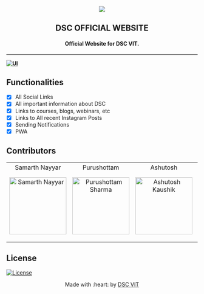 <p align="center">
<a href="https://dscvit.com">
	<img src="https://user-images.githubusercontent.com/30529572/72455010-fb38d400-37e7-11ea-9c1e-8cdeb5f5906e.png" />
</a>
	<h2 align="center"> DSC OFFICIAL WEBSITE </h2>
	<h4 align="center"> Official Website for DSC VIT. <h4>
</p>

---
[![UI ](https://img.shields.io/badge/User%20Interface-Link%20to%20UI-orange?style=flat-square&logo=appveyor)](https://dscvit.com)


## Functionalities
- [x]  All Social Links
- [x]  All important information about DSC
- [x]  Links to courses, blogs, webinars, etc
- [x]  Links to All recent Instagram Posts
- [x]  Sending Notifications
- [x]  PWA

## Contributors

<table>
<tr align="center">


<td>
Samarth Nayyar
<p align="center">
<a href="https://github.com/samarthdesigns">
<img src = "https://avatars1.githubusercontent.com/u/25741135?s=460&u=3940ac08005eca8405531205208b67fbf7cef46c&v=4" width="150" height="150" alt="Samarth Nayyar">
</a>
</p>
</td>
<td>
Purushottam
<p align="center">
<a href="https://github.com/pm-sharma">
<img src = "https://avatars3.githubusercontent.com/u/41280402?s=460&u=c3896470e8fefebd24c37a77f4233507854e14c2&v=4" width="150" height="150" alt="Purushottam Sharma">
</a>
</p>
</td>
<td>
Ashutosh
<p align="center">
<a href="https://github.com/AshDarkfold">
<img src = "https://avatars0.githubusercontent.com/u/29834549?s=460&u=445eb6363a6b36a99323a1531ae29ecfb272d73c&v=4" width="150" height="150" alt="Ashutosh Kaushik">
</a>
</p>
</td>
<td>
Aviral Singh
<p align="center">
<a href="https://github.com/sAVItar02">
<img src = "https://dscvit.com/images/dsc-logo-square.svg" width="150" height="150" alt="Aviral Singh Chauhan">
</a>
</p>
</td>
<td>
Nirmit Jatana
<p align="center">
<a href="https://github.com/Nirmitjatanas">
<img src = "https://avatars3.githubusercontent.com/u/52108077?s=460&u=18a6ecadf4080ca80fe2f74df6f801940c0c4481&v=4" width="150" height="150" alt="Nirmit Jatana">
</a>
</p>
</td>
</tr>
  </table>
  
## License
[![License](http://img.shields.io/:license-mit-blue.svg?style=flat-square)](http://badges.mit-license.org)

<p align="center">
	Made with :heart: by <a href="https://dscvit.com">DSC VIT</a>
</p>

